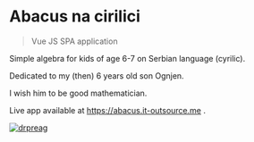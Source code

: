 # Abacus na cirilici

> Vue JS SPA application

Simple algebra for kids of age 6-7 on Serbian language (cyrilic).

Dedicated to my (then) 6 years old son Ognjen.

I wish him to be good mathematician.

Live app available at https://abacus.it-outsource.me .

[![drpreag](https://circleci.com/gh/drpreag/abacus.svg?style=shield)](https://abacus.it-outsource.me)
